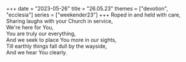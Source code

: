 +++
date = "2023-05-26"
title = "26.05.23"
themes = ["devotion", "ecclesia"]
series = ["weekender23"]
+++
Roped in and held with care,  
Sharing laughs with your Church in service,  
We're here for You,  
You are truly our everything,  
And we seek to place You more in our sights,  
Till earthly things fall dull by the wayside,  
And we hear You clearly.

